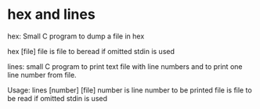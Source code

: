 # hex and lines

hex: Small C program to dump a file in hex 

hex [file]
  file is file to beread if omitted stdin is used
  

lines: small C program to print text file with line numbers and to print one line number from file.

Usage: lines [number] [file]
  number is line number to be printed
  file is file to be read if omitted stdin is used
